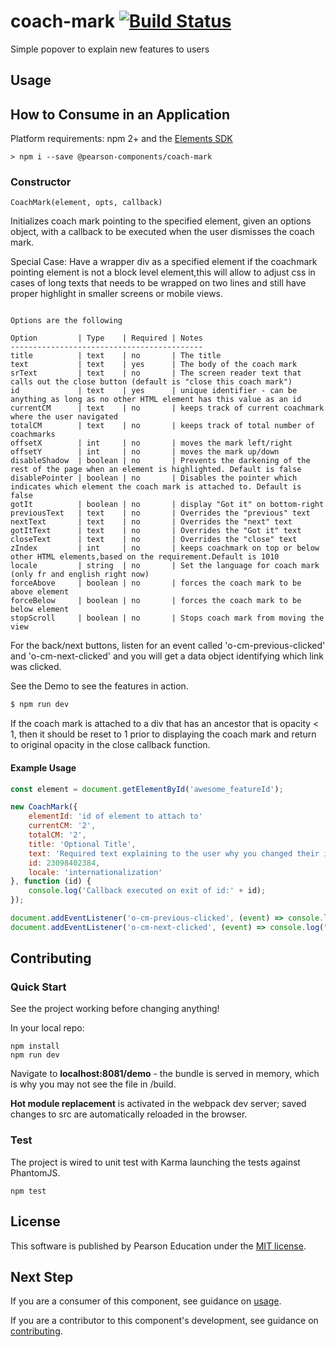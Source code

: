# coach-mark [![Build Status](https://travis-ci.org/Pearson-Higher-Ed/coach-mark.svg?branch=master)](https://travis-ci.org/Pearson-Higher-Ed/coach-mark)

Simple popover to explain new features to users

## Usage

## How to Consume in an Application

Platform requirements: npm 2+ and the [Elements SDK](https://www.npmjs.com/package/pearson-elements)

	> npm i --save @pearson-components/coach-mark

### Constructor

`CoachMark(element, opts, callback)`

Initializes coach mark pointing to the specified element, given an options object,
with a callback to be executed when the user dismisses the coach mark.

Special Case: Have a wrapper div as a specified element if the coachmark pointing element is not a block level element,this
will allow to adjust css in cases of long texts that needs to be wrapped on two lines and still have proper highlight in smaller screens or mobile views.

```

Options are the following

Option         | Type    | Required | Notes
-------------------------------------------
title          | text    | no       | The title
text           | text    | yes      | The body of the coach mark
srText         | text    | no       | The screen reader text that calls out the close button (default is "close this coach mark")
id             | text    | yes      | unique identifier - can be anything as long as no other HTML element has this value as an id
currentCM      | text    | no       | keeps track of current coachmark where the user navigated
totalCM        | text    | no       | keeps track of total number of coachmarks
offsetX        | int     | no       | moves the mark left/right
offsetY        | int     | no       | moves the mark up/down
disableShadow  | boolean | no       | Prevents the darkening of the rest of the page when an element is highlighted. Default is false
disablePointer | boolean | no       | Disables the pointer which indicates which element the coach mark is attached to. Default is false
gotIt          | boolean | no       | display "Got it" on bottom-right
previousText   | text    | no       | Overrides the "previous" text
nextText       | text    | no       | Overrides the "next" text
gotItText      | text    | no       | Overrides the "Got it" text
closeText      | text    | no       | Overrides the "close" text
zIndex		   | int     | no       | keeps coachmark on top or below other HTML elements,based on the requirement.Default is 1010
locale		   | string  | no 		| Set the language for coach mark (only fr and english right now)
forceAbove     | boolean | no 		| forces the coach mark to be above element
forceBelow	   | boolean | no 		| forces the coach mark to be below element
stopScroll	   | boolean | no       | Stops coach mark from moving the view

```

For the back/next buttons, listen for an event called 'o-cm-previous-clicked' and 'o-cm-next-clicked' and you will get a data object identifying which link was clicked.

See the Demo to see the features in action.

```sh
$ npm run dev
```

If the coach mark is attached to a div that has an ancestor that is opacity < 1, then it should be reset to 1 prior to
displaying the coach mark and return to original opacity in the close callback function.


#### Example Usage

```js
const element = document.getElementById('awesome_featureId');

new CoachMark({
	elementId: 'id of element to attach to'
	currentCM: '2',
	totalCM: '2',
	title: 'Optional Title',
	text: 'Required text explaining to the user why you changed their interface',
	id: 23098402384,
	locale: 'internationalization'
}, function (id) {
	console.log('Callback executed on exit of id:' + id);
});

document.addEventListener('o-cm-previous-clicked', (event) => console.log("user clicked " + event.data.id + " " + event.data.type));
document.addEventListener('o-cm-next-clicked', (event) => console.log("user clicked " + event.data.id + " " + event.data.type));

```


## Contributing

### Quick Start

See the project working before changing anything!

In your local repo:

    npm install
    npm run dev

Navigate to **localhost:8081/demo** - the bundle is served in memory, which is why you may not see the file in /build.

**Hot module replacement** is activated in the webpack dev server; saved changes to src are automatically reloaded in the
browser.

### Test

The project is wired to unit test with Karma launching the tests against PhantomJS.

	npm test

## License

This software is published by Pearson Education under the [MIT license](LICENSE).


## Next Step

If you are a consumer of this component, see guidance on [usage](README.usage.md).

If you are a contributor to this component's development, see guidance on [contributing](README.contribute.md).
